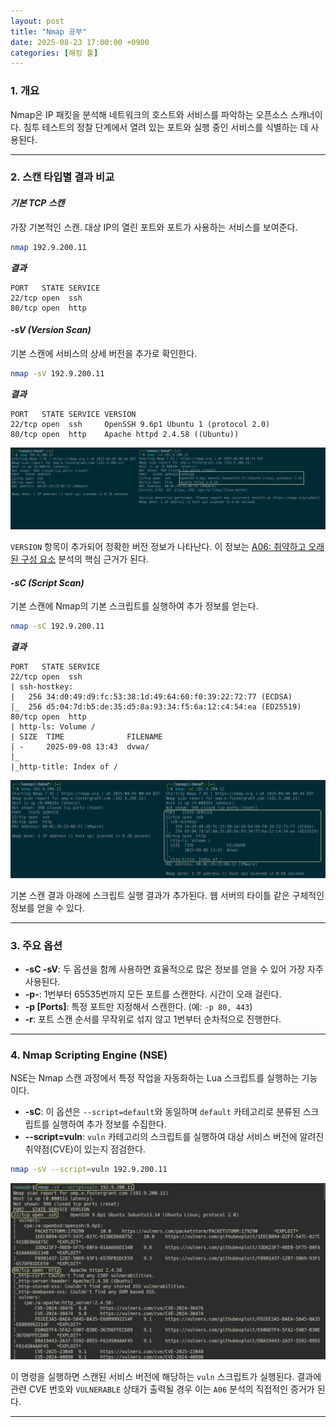 ```yaml
---
layout: post
title: "Nmap 공부"
date: 2025-08-23 17:00:00 +0900
categories: [해킹 툴]
---
```


### 1. 개요

Nmap은 IP 패킷을 분석해 네트워크의 호스트와 서비스를 파악하는 오픈소스 스캐너이다. 침투 테스트의 정찰 단계에서 열려 있는 포트와 실행 중인 서비스를 식별하는 데 사용된다.

---

### 2. 스캔 타입별 결과 비교

#### ***기본 TCP 스캔***
가장 기본적인 스캔. 대상 IP의 열린 포트와 포트가 사용하는 서비스를 보여준다.
```bash
nmap 192.9.200.11
```
***결과***
```
PORT   STATE SERVICE
22/tcp open  ssh
80/tcp open  http
```

#### ***-sV (Version Scan)***
기본 스캔에 서비스의 상세 버전을 추가로 확인한다.
```bash
nmap -sV 192.9.200.11
```
***결과***
```
PORT   STATE SERVICE VERSION
22/tcp open  ssh     OpenSSH 9.6p1 Ubuntu 1 (protocol 2.0)
80/tcp open  http    Apache httpd 2.4.58 ((Ubuntu))
```
   ![NmapsV](/assets/images/Nmap_1.png)

`VERSION` 항목이 추가되어 정확한 버전 정보가 나타난다. 이 정보는 [A06: 취약하고 오래된 구성 요소](https://hamap0.github.io/projects/owasp-top-10/2025/08/30/A06_Vulnerable-and-Outdated-Components.html) 분석의 핵심 근거가 된다.

#### ***-sC (Script Scan)***
기본 스캔에 Nmap의 기본 스크립트를 실행하여 추가 정보를 얻는다.
```bash
nmap -sC 192.9.200.11
```
***결과***
```
PORT   STATE SERVICE
22/tcp open  ssh
| ssh-hostkey: 
|   256 34:d0:49:d9:fc:53:38:1d:49:64:60:f0:39:22:72:77 (ECDSA)
|_  256 d5:04:7d:b5:de:35:d5:8a:93:34:f5:6a:12:c4:54:ea (ED25519)
80/tcp open  http
| http-ls: Volume /
| SIZE  TIME              FILENAME
| -     2025-09-08 13:43  dvwa/
|_
|_http-title: Index of /
```
   ![NmapsC](/assets/images/Nmap_2.png)

기본 스캔 결과 아래에 스크립트 실행 결과가 추가된다. 웹 서버의 타이틀 같은 구체적인 정보를 얻을 수 있다.

---

### 3. 주요 옵션

*   **-sC -sV**: 두 옵션을 함께 사용하면 효율적으로 많은 정보를 얻을 수 있어 가장 자주 사용된다.
*   **-p-**: 1번부터 65535번까지 모든 포트를 스캔한다. 시간이 오래 걸린다.
*   **-p [Ports]**: 특정 포트만 지정해서 스캔한다. (예: `-p 80, 443`)
*   **-r**: 포트 스캔 순서를 무작위로 섞지 않고 1번부터 순차적으로 진행한다.

---

### 4. Nmap Scripting Engine (NSE)

NSE는 Nmap 스캔 과정에서 특정 작업을 자동화하는 Lua 스크립트를 실행하는 기능이다.

*   **-sC**: 이 옵션은 `--script=default`와 동일하며 `default` 카테고리로 분류된 스크립트를 실행하여 추가 정보를 수집한다.
*   **--script=vuln**: `vuln` 카테고리의 스크립트를 실행하여 대상 서비스 버전에 알려진 취약점(CVE)이 있는지 점검한다.

```bash
nmap -sV --script=vuln 192.9.200.11
```
   ![Nmap2vuln](/assets/images/Nmap_3.png)

이 명령을 실행하면 스캔된 서비스 버전에 해당하는 `vuln` 스크립트가 실행된다. 결과에 관련 CVE 번호와 `VULNERABLE` 상태가 출력될 경우 이는 `A06` 분석의 직접적인 증거가 된다.


<hr class="short-rule">

